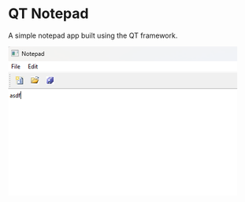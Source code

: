 # QT Notepad

A simple notepad app built using the QT framework.

![Alt text - Demonstration](Res/notepad.png)